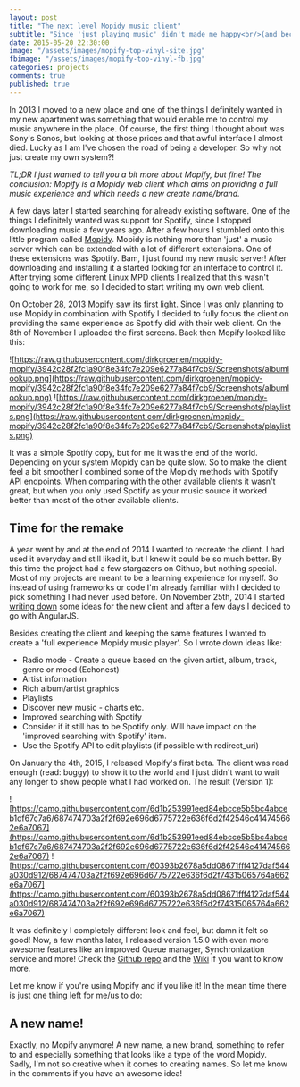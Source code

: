 ```yaml
---
layout: post
title: "The next level Mopidy music client"
subtitle: "Since 'just playing music' didn't made me happy<br/>(and because Mopify needs a new name)"
date: 2015-05-20 22:30:00
image: "/assets/images/mopify-top-vinyl-site.jpg"
fbimage: "/assets/images/mopify-top-vinyl-fb.jpg"
categories: projects
comments: true
published: true
---
```


In 2013 I moved to a new place and one of the things I definitely wanted in my new apartment was something that would enable me to control my music anywhere in the place. Of course, the first thing I thought about was Sony's Sonos, but looking at those prices and that awful interface I almost died. Lucky as I am I've chosen the road of being a developer. So why not just create my own system?!

*TL;DR
I just wanted to tell you a bit more about Mopify, but fine! The conclusion: Mopify is a Mopidy web client which aims on providing a full music experience and which needs a new create name/brand.*

A few days later I started searching for already existing software. One of the things I definitely wanted was support for Spotify, since I stopped downloading music a few years ago. After a few hours I stumbled onto this little program called [Mopidy](https://www.mopidy.com/). Mopidy is nothing more than 'just' a music server which can be extended with a lot of different extensions. One of these extensions was Spotify. Bam, I just found my new music server! After downloading and installing it a started looking for an interface to control it. After trying some different Linux MPD clients I realized that this wasn't going to work for me, so I decided to start writing my own web client. 

On October 28, 2013 [Mopify saw its first light](https://github.com/dirkgroenen/mopidy-mopify/tree/6c194bc00c884384d002e6a9834b1740cb3ba928). Since I was only planning to use Mopidy in combination with Spotify I decided to fully focus the client on providing the same experience as Spotify did with their web client. On the 8th of November I uploaded the first screens. Back then Mopify looked like this:

![https://raw.githubusercontent.com/dirkgroenen/mopidy-mopify/3942c28f2fc1a90f8e34fc7e209e6277a84f7cb9/Screenshots/albumlookup.png](https://raw.githubusercontent.com/dirkgroenen/mopidy-mopify/3942c28f2fc1a90f8e34fc7e209e6277a84f7cb9/Screenshots/albumlookup.png)
![https://raw.githubusercontent.com/dirkgroenen/mopidy-mopify/3942c28f2fc1a90f8e34fc7e209e6277a84f7cb9/Screenshots/playlists.png](https://raw.githubusercontent.com/dirkgroenen/mopidy-mopify/3942c28f2fc1a90f8e34fc7e209e6277a84f7cb9/Screenshots/playlists.png)

It was a simple Spotify copy, but for me it was the end of the world. Depending on your system Mopidy can be quite slow. So to make the client feel a bit smoother I combined some of the Mopidy methods with Spotify API endpoints. When comparing with the other available clients it wasn't great, but when you only used Spotify as your music source it worked better than most of the other available clients. 

## Time for the remake 
A year went by and at the end of 2014 I wanted to recreate the client. I had used it everyday and still liked it, but I knew it could be so much better. By this time the project had a few stargazers on Github, but nothing special. Most of my projects are meant to be a learning experience for myself. So instead of using frameworks or code I'm already familiar with I decided to pick something I had never used before. On November 25th, 2014 I started [writing down](https://github.com/dirkgroenen/mopidy-mopify/commit/57a9f1d7cc2df146baa6884011764f4813dbb18d) some ideas for the new client and after a few days I decided to go with AngularJS.

Besides creating the client and keeping the same features I wanted to create a 'full experience Mopidy music player'. So I wrote down ideas like:

* Radio mode - Create a queue based on the given artist, album, track, genre or mood (Echonest)
* Artist information 
* Rich album/artist graphics
* Playlists 
* Discover new music - charts etc.
* Improved searching with Spotify
* Consider if it still has to be Spotify only. Will have impact on the 'improved searching with Spotify' item.
* Use the Spotify API to edit playlists (if possible with redirect_uri)

On January the 4th, 2015, I released Mopify's first beta. The client was read enough (read: buggy) to show it to the world and I just didn't want to wait any longer to show people what I had worked on. The result (Version 1):

![https://camo.githubusercontent.com/6d1b253991eed84ebcce5b5bc4abceb1df67c7a6/687474703a2f2f692e696d6775722e636f6d2f42546c414745662e6a7067](https://camo.githubusercontent.com/6d1b253991eed84ebcce5b5bc4abceb1df67c7a6/687474703a2f2f692e696d6775722e636f6d2f42546c414745662e6a7067)
![https://camo.githubusercontent.com/60393b2678a5dd08671fff4127daf544a030d912/687474703a2f2f692e696d6775722e636f6d2f74315065764a662e6a7067](https://camo.githubusercontent.com/60393b2678a5dd08671fff4127daf544a030d912/687474703a2f2f692e696d6775722e636f6d2f74315065764a662e6a7067)

It was definitely I completely different look and feel, but damn it felt so good! Now, a few months later, I released version 1.5.0 with even more awesome features like an improved Queue manager, Synchronization service and more! Check the [Github repo](https://github.com/dirkgroenen/mopidy-mopify) and the [Wiki](https://github.com/dirkgroenen/mopidy-mopify/wiki) if you want to know more.

Let me know if you're using Mopify and if you like it! In the mean time there is just one thing left for me/us to do:

## A new name!

Exactly, no Mopify anymore! A new name, a new brand, something to refer to and especially something that looks like a type of the word Mopidy. Sadly, I'm not so creative when it comes to creating names. So let me know in the comments if you have an awesome idea! 

